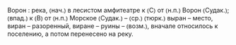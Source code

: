 ---
---

Ворон
: река, ⦅нач.⦆ в лесистом амфитеатре к ⦅С⦆ от ⦅н.п.⦆ Ворон ⦅Судак.⦆; ⦅впад.⦆ к ⦅В⦆ от ⦅н.п.⦆ Морское ⦅Судак.⦆ – ⦅ср.⦆ ⦅тюрк.⦆ выран – место, виран – разоренный, виране – руины – ⦅возм.⦆, вначале относилось к поселению, а потом перенесено на реку.

